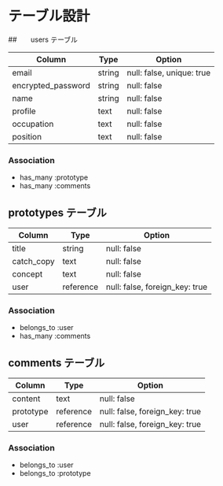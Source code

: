 # テーブル設計

##　　users テーブル

| Column            | Type     | Option                        |
|-------------------|----------|-------------------------------|
|email              |string    |null: false, unique: true      |
|encrypted_password |string    |null: false                    |
|name               |string    |null: false                    |
|profile            |text      |null: false                    |
|occupation         |text      |null: false                    |
|position           |text      |null: false                    |

### Association

- has_many :prototype
- has_many :comments

## prototypes テーブル

| Column            | Type     | Option                        |
|-------------------|----------|-------------------------------|
|title              |string    |null: false                    |
|catch_copy         |text      |null: false                    |
|concept            |text      |null: false                    |
|user               |reference |null: false, foreign_key: true |


### Association

- belongs_to :user
- has_many :comments

## comments テーブル

| Column            | Type     | Option                        |
|-------------------|----------|-------------------------------|
|content            |text      |null: false                    |
|prototype          |reference |null: false, foreign_key: true |
|user               |reference |null: false, foreign_key: true |

### Association

- belongs_to :user
- belongs_to :prototype
